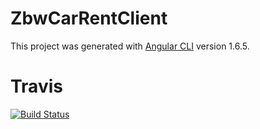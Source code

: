 # ZbwCarRentClient
This project was generated with [Angular CLI](https://github.com/angular/angular-cli) version 1.6.5.

# Travis
[![Build Status](https://travis-ci.org/bschaeublin/zbw-car-rent-client.svg?branch=develop)](https://travis-ci.org/bschaeublin/zbw-car-rent-client)
